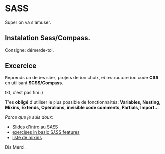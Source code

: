 # SASS

Super on va s'amuser.

## Instalation Sass/Compass.

Consigne: démerde-toi.

## Excercice

Reprends un de tes sites, projets de ton choix, et restructure ton code **CSS** en utilisant **SCSS/Compass**.

tkt, c'est pas fini :)

T'es **obligé** d'utiliser le plus possible de fonctionnalités:
**Variables, Nesting, Mixins, Extends, Opérations, invisible code comments, Partials, Import...**

*Parce que je suis doux:*
- [Slides d'intro au SASS](https://docs.google.com/presentation/d/1GFK1HjajFu8Hc3rLt9iIiv9hrgcVEEvTnFQmEporFxk/edit#slide=id.g35ed75ccf_057)
- [exercises in basic SASS features](https://gist.github.com/pixeline/dab8a29566b994453b8c681ed2b7ff2a)
-  [liste de mixins](http://gillesbertaux.com/andy/doc/#mixin-prefix)

Dis Merci.
